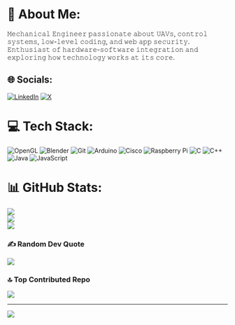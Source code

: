 # 💫 About Me:
𝙼𝚎𝚌𝚑𝚊𝚗𝚒𝚌𝚊𝚕 𝙴𝚗𝚐𝚒𝚗𝚎𝚎𝚛 𝚙𝚊𝚜𝚜𝚒𝚘𝚗𝚊𝚝𝚎 𝚊𝚋𝚘𝚞𝚝 𝚄𝙰𝚅𝚜, 𝚌𝚘𝚗𝚝𝚛𝚘𝚕 𝚜𝚢𝚜𝚝𝚎𝚖𝚜, 𝚕𝚘𝚠-𝚕𝚎𝚟𝚎𝚕 𝚌𝚘𝚍𝚒𝚗𝚐, 𝚊𝚗𝚍 𝚠𝚎𝚋 𝚊𝚙𝚙 𝚜𝚎𝚌𝚞𝚛𝚒𝚝𝚢. 𝙴𝚗𝚝𝚑𝚞𝚜𝚒𝚊𝚜𝚝 𝚘𝚏 𝚑𝚊𝚛𝚍𝚠𝚊𝚛𝚎-𝚜𝚘𝚏𝚝𝚠𝚊𝚛𝚎 𝚒𝚗𝚝𝚎𝚐𝚛𝚊𝚝𝚒𝚘𝚗 𝚊𝚗𝚍 𝚎𝚡𝚙𝚕𝚘𝚛𝚒𝚗𝚐 𝚑𝚘𝚠 𝚝𝚎𝚌𝚑𝚗𝚘𝚕𝚘𝚐𝚢 𝚠𝚘𝚛𝚔𝚜 𝚊𝚝 𝚒𝚝𝚜 𝚌𝚘𝚛𝚎.


## 🌐 Socials:
[![LinkedIn](https://img.shields.io/badge/LinkedIn-%230077B5.svg?logo=linkedin&logoColor=white)](https://linkedin.com/in/Anantha-Subash) [![X](https://img.shields.io/badge/X-black.svg?logo=X&logoColor=white)](https://x.com/CyberBashForce) 

# 💻 Tech Stack:
![OpenGL](https://img.shields.io/badge/OpenGL-%23FFFFFF.svg?style=flat&logo=opengl) ![Blender](https://img.shields.io/badge/blender-%23F5792A.svg?style=flat&logo=blender&logoColor=white) ![Git](https://img.shields.io/badge/git-%23F05033.svg?style=flat&logo=git&logoColor=white) ![Arduino](https://img.shields.io/badge/-Arduino-00979D?style=flat&logo=Arduino&logoColor=white) ![Cisco](https://img.shields.io/badge/cisco-%23049fd9.svg?style=flat&logo=cisco&logoColor=black) ![Raspberry Pi](https://img.shields.io/badge/-Raspberry_Pi-C51A4A?style=flat&logo=Raspberry-Pi) ![C](https://img.shields.io/badge/c-%2300599C.svg?style=flat&logo=c&logoColor=white) ![C++](https://img.shields.io/badge/c++-%2300599C.svg?style=flat&logo=c%2B%2B&logoColor=white) ![Java](https://img.shields.io/badge/java-%23ED8B00.svg?style=flat&logo=openjdk&logoColor=white) ![JavaScript](https://img.shields.io/badge/javascript-%23323330.svg?style=flat&logo=javascript&logoColor=%23F7DF1E)
# 📊 GitHub Stats:
![](https://github-readme-stats.vercel.app/api?username=CyberBashForce&theme=tokyonight&hide_border=false&include_all_commits=false&count_private=false)<br/>
![](https://nirzak-streak-stats.vercel.app/?user=CyberBashForce&theme=tokyonight&hide_border=false)<br/>
![](https://github-readme-stats.vercel.app/api/top-langs/?username=CyberBashForce&theme=tokyonight&hide_border=false&include_all_commits=false&count_private=false&layout=compact)

### ✍️ Random Dev Quote
![](https://quotes-github-readme.vercel.app/api?type=horizontal&theme=radical)

### 🔝 Top Contributed Repo
![](https://github-contributor-stats.vercel.app/api?username=CyberBashForce&limit=5&theme=prussian&combine_all_yearly_contributions=true)

---
[![](https://visitcount.itsvg.in/api?id=CyberBashForce&icon=0&color=0)](https://visitcount.itsvg.in)

<!-- Proudly created with GPRM ( https://gprm.itsvg.in ) -->

